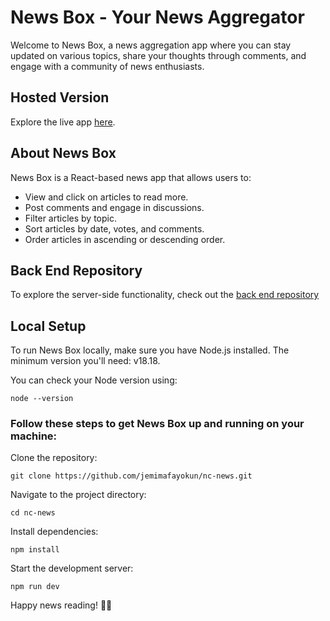 # News Box - Your News Aggregator

Welcome to News Box, a news aggregation app where you can stay updated on various topics, share your thoughts through comments, and engage with a community of news enthusiasts.

## Hosted Version
Explore the live app [here](https://master--news-box-site.netlify.app/).

## About News Box
News Box is a React-based news app that allows users to:

- View and click on articles to read more.
- Post comments and engage in discussions.
- Filter articles by topic.
- Sort articles by date, votes, and comments.
- Order articles in ascending or descending order.

## Back End Repository

To explore the server-side functionality, check out the [back end repository](https://github.com/jemimafayokun/news-reporter)

## Local Setup

To run News Box locally, make sure you have Node.js installed. The minimum version you'll need: v18.18.

You can check your Node version using:

```
node --version
```

### Follow these steps to get News Box up and running on your machine:

Clone the repository:

```
git clone https://github.com/jemimafayokun/nc-news.git
```

Navigate to the project directory:

```
cd nc-news
```

Install dependencies:

```
npm install
```

Start the development server:

```
npm run dev
```

Happy news reading! 📰🚀